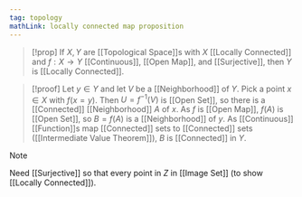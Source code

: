```yaml
---
tag: topology
mathLink: locally connected map proposition
---
```

>[!prop]
>If $X,Y$ are [[Topological Space]]s with $X$ [[Locally Connected]] and $f:X \rightarrow Y$ [[Continuous]], [[Open Map]], and [[Surjective]], then $Y$ is [[Locally Connected]].

>[!proof]
Let $y\in Y$ and let $V$ be a [[Neighborhood]] of $Y$. Pick a point $x\in X$ with $f(x=y)$. Then $U=f^{-1}(V)$ is [[Open Set]], so there is a [[Connected]] [[Neighborhood]] $A$ of $x$. As $f$ is [[Open Map]], $f(A)$ is [[Open Set]], so $B=f(A)$ is a [[Neighborhood]] of $y$. As [[Continuous]] [[Function]]s map [[Connected]] sets to [[Connected]] sets ([[Intermediate Value Theorem]]), $B$ is [[Connected]] in $Y$.

>[!note]
>Need [[Surjective]] so that every point in $Z$ in [[Image Set]] (to show [[Locally Connected]]).
